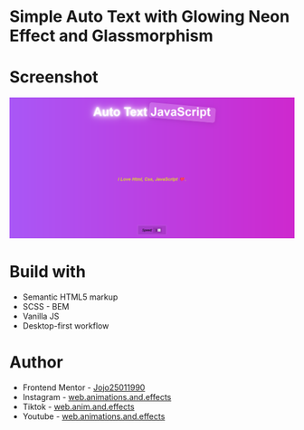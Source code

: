 # Simple Auto Text with Glowing Neon Effect and Glassmorphism

# Screenshot

![](./Screenshot-autotext-glowing-glassmorph.png)

# Build with

-   Semantic HTML5 markup
-   SCSS - BEM
-   Vanilla JS
-   Desktop-first workflow

# Author

-   Frontend Mentor - [Jojo25011990](https://www.frontendmentor.io/profile/Jojo25011990)
-   Instagram - [web.animations.and.effects](https://www.instagram.com/web.animations.and.effects/)
-   Tiktok - [web.anim.and.effects](https://www.tiktok.com/@web.anim.and.effects)
-   Youtube - [web.animations.and.effects](https://www.youtube.com/@web.animations.and.effects)
